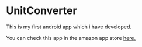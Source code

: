 # UnitConverter
This is my first android app which i have developed.

You can check this app in the amazon app store <a href ="http://www.amazon.com/CoolestApps-Unit-Converter/dp/B00NRZ4Q0K/ref=sr_1_2?s=mobile-apps&ie=UTF8&qid=1430026182&sr=1-2" target ="_blank">here.</a>
